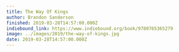 ```yaml
---
title: The Way Of Kings
author: Brandon Sanderson
finished: 2019-03-28T14:57:00.000Z
indiebound_link: https://www.indiebound.org/book/9780765365279
image: ../images/2019/the-way-of-kings.jpg
date: 2019-03-28T14:57:00.000Z
---
```


